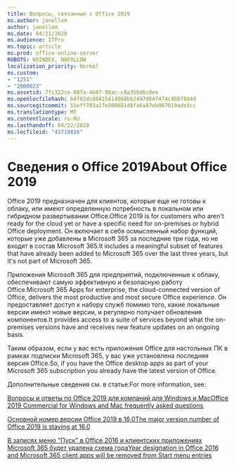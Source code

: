 ```yaml
---
title: Вопросы, связанные с Office 2019
ms.author: janellem
author: janellem
ms.date: 04/21/2020
ms.audience: ITPro
ms.topic: article
ms.prod: office-online-server
ROBOTS: NOINDEX, NOFOLLOW
localization_priority: Normal
ms.custom:
- "1251"
- "2000023"
ms.assetid: 7fc322ce-08fa-4b87-98ac-c8a35bd6c8ee
ms.openlocfilehash: b4f02dcd8415414068b62497d647474c4b8f8d4d
ms.sourcegitcommit: 55eff703a17e500681d8fa6a87eb067019ade3cc
ms.translationtype: MT
ms.contentlocale: ru-RU
ms.lasthandoff: 04/22/2020
ms.locfileid: "43719816"
---
```

# <a name="about-office-2019"></a><span data-ttu-id="8c43f-102">Сведения о Office 2019</span><span class="sxs-lookup"><span data-stu-id="8c43f-102">About Office 2019</span></span>

<span data-ttu-id="8c43f-103">Office 2019 предназначен для клиентов, которые еще не готовы к облаку, или имеют определенную потребность в локальном или гибридном развертывании Office.</span><span class="sxs-lookup"><span data-stu-id="8c43f-103">Office 2019 is for customers who aren't ready for the cloud yet or have a specific need for on-premises or hybrid Office deployment.</span></span> <span data-ttu-id="8c43f-104">Он включает в себя осмысленный набор функций, которые уже добавлены в Microsoft 365 за последние три года, но не входят в состав Microsoft 365.</span><span class="sxs-lookup"><span data-stu-id="8c43f-104">It includes a meaningful subset of features that have already been added to Microsoft 365 over the last three years, but it's not part of Microsoft 365.</span></span>
  
<span data-ttu-id="8c43f-105">Приложения Microsoft 365 для предприятий, подключенные к облаку, обеспечивают самую эффективную и безопасную работу Office.</span><span class="sxs-lookup"><span data-stu-id="8c43f-105">Microsoft 365 Apps for enterprise, the cloud-connected version of Office, delivers the most productive and most secure Office experience.</span></span> <span data-ttu-id="8c43f-106">Он предоставляет доступ к набору служб помимо того, какие локальные версии имеют новые версии, и регулярно получает обновления компонентов.</span><span class="sxs-lookup"><span data-stu-id="8c43f-106">It provides access to a suite of services beyond what the on-premises versions have and receives new feature updates on an ongoing basis.</span></span>
  
<span data-ttu-id="8c43f-107">Таким образом, если у вас есть приложения Office для настольных ПК в рамках подписки Microsoft 365, у вас уже установлена последняя версия Office.</span><span class="sxs-lookup"><span data-stu-id="8c43f-107">So, if you have the Office desktop apps as part of your Microsoft 365 subscription you already have the latest version of Office.</span></span>
  
<span data-ttu-id="8c43f-108">Дополнительные сведения см. в статье:</span><span class="sxs-lookup"><span data-stu-id="8c43f-108">For more information, see:</span></span>
  
[<span data-ttu-id="8c43f-109">Вопросы и ответы по Office 2019 для компаний для Windows и Mac</span><span class="sxs-lookup"><span data-stu-id="8c43f-109">Office 2019 Commercial for Windows and Mac frequently asked questions</span></span>](https://support.microsoft.com/help/4133312)
  
[<span data-ttu-id="8c43f-110">Основной номер версии Office 2019 в 16,0</span><span class="sxs-lookup"><span data-stu-id="8c43f-110">The major version number of Office 2019 is staying at 16.0</span></span>](https://docs.microsoft.com/deployoffice/office2019/overview)
  
[<span data-ttu-id="8c43f-111">В записях меню "Пуск" в Office 2016 и клиентских приложениях Microsoft 365 будет удалена схема года</span><span class="sxs-lookup"><span data-stu-id="8c43f-111">Year designation in Office 2016 and Microsoft 365 client apps will be removed from Start menu entries</span></span>](https://support.office.com/article/8fe5e052-76d2-49de-af30-2e84ed3da907?wt.mc_id=Alchemy_ClientDIA)
  